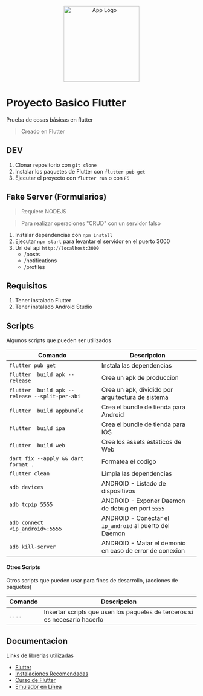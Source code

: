 <p align="center">
  <a href="https://flutter.dev/" target="blank">
  <img src="https://upload.wikimedia.org/wikipedia/commons/thumb/1/17/Google-flutter-logo.png/800px-Google-flutter-logo.png" width="200" alt="App Logo" /></a>
</p>

# Proyecto Basico Flutter

Prueba de cosas básicas en flutter

> Creado en Flutter

## DEV

1. Clonar repositorio con `git clone`
2. Instalar los paquetes de Flutter con `flutter pub get`
3. Ejecutar el proyecto con `flutter run` o con `F5`

## Fake Server (Formularios)

> Requiere NODEJS

> Para realizar operaciones "CRUD" con un servidor falso

1. Instalar dependencias con `npm install`
2. Ejecutar `npm start` para levantar el servidor en el puerto 3000
3. Url del api `http://localhost:3000`
   - /posts
   - /notifications
   - /profiles

## Requisitos

1. Tener instalado Flutter
2. Tener instalado Android Studio

## Scripts

Algunos scripts que pueden ser utilizados

| Comando                                        | Descripcion                                             |
| ---------------------------------------------- | ------------------------------------------------------- |
| `flutter pub get`                              | Instala las dependencias                                |
| `flutter  build apk --release`                 | Crea un apk de produccion                               |
| `flutter  build apk --release --split-per-abi` | Crea un apk, dividido por arquitectura de sistema       |
| `flutter  build appbundle`                     | Crea el bundle de tienda para Android                   |
| `flutter  build ipa`                           | Crea el bundle de tienda para IOS                       |
| `flutter  build web`                           | Crea los assets estaticos de Web                        |
| `dart fix --apply && dart format .`            | Formatea el codigo                                      |
| `flutter clean`                                | Limpia las dependencias                                 |
| `adb devices`                                  | ANDROID - Listado de dispositivos                       |
| `adb tcpip 5555`                               | ANDROID - Exponer Daemon de debug en port `5555`        |
| `adb connect <ip_android>:5555`                | ANDROID - Conectar el `ip_android` al puerto del Daemon |
| `adb kill-server`                              | ANDROID - Matar el demonio en caso de error de conexion |

#### Otros Scripts

Otros scripts que pueden usar para fines de desarrollo, (acciones de paquetes)

| Comando | Descripcion                                                                |
| ------- | -------------------------------------------------------------------------- |
| `....`  | Insertar scripts que usen los paquetes de terceros si es necesario hacerlo |

## Documentacion

Links de librerias utilizadas

- [Flutter]("https://flutter.dev/")
- [Instalaciones Recomendadas](https://gist.github.com/Klerith/2917b2a21ea9c4bfa5d1070c89a89ec7)
- [Curso de Flutter](https://youtube.com/playlist?list=PLCKuOXG0bPi0sIn-nDsi7ma9OV6MEMkxj&si=xejn52WbuFGgbMnD)
- [Emulador en Línea](https://zapp.run/new)
